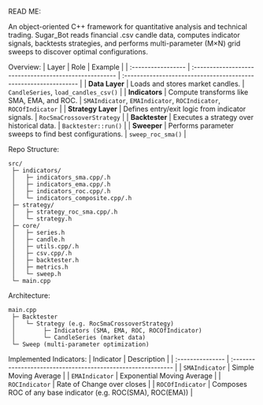 READ ME: 

An object-oriented C++ framework for quantitative analysis and technical trading.
Sugar_Bot reads financial .csv candle data, computes indicator signals, backtests strategies, and performs multi-parameter (M×N) grid sweeps to discover optimal configurations.


Overview:
| Layer              | Role                                                   | Example                                                          |
| :----------------- | :----------------------------------------------------- | :--------------------------------------------------------------- |
| **Data Layer**     | Loads and stores market candles.                       | `CandleSeries`, `load_candles_csv()`                             |
| **Indicators**     | Compute transforms like SMA, EMA, and ROC.             | `SMAIndicator`, `EMAIndicator`, `ROCIndicator`, `ROCOfIndicator` |
| **Strategy Layer** | Defines entry/exit logic from indicator signals.       | `RocSmaCrossoverStrategy`                                        |
| **Backtester**     | Executes a strategy over historical data.              | `Backtester::run()`                                              |
| **Sweeper**        | Performs parameter sweeps to find best configurations. | `sweep_roc_sma()`                                                |


Repo Structure:
```
src/
 ├─ indicators/
 │   ├─ indicators_sma.cpp/.h
 │   ├─ indicators_ema.cpp/.h
 │   ├─ indicators_roc.cpp/.h
 │   └─ indicators_composite.cpp/.h
 ├─ strategy/
 │   ├─ strategy_roc_sma.cpp/.h
 │   └─ strategy.h
 ├─ core/
 │   ├─ series.h
 │   ├─ candle.h
 │   ├─ utils.cpp/.h
 │   ├─ csv.cpp/.h
 │   ├─ backtester.h
 │   ├─ metrics.h
 │   └─ sweep.h
 └─ main.cpp
```


Architecture:
```
main.cpp
 ├─ Backtester
 │   └─ Strategy (e.g. RocSmaCrossoverStrategy)
 │        ├─ Indicators (SMA, EMA, ROC, ROCOfIndicator)
 │        └─ CandleSeries (market data)
 └─ Sweep (multi-parameter optimization)
```


Implemented Indicators: 
| Indicator        | Description                                                  |
| :--------------- | :----------------------------------------------------------- |
| `SMAIndicator`   | Simple Moving Average                                        |
| `EMAIndicator`   | Exponential Moving Average                                   |
| `ROCIndicator`   | Rate of Change over closes                                   |
| `ROCOfIndicator` | Composes ROC of any base indicator (e.g. ROC(SMA), ROC(EMA)) |



